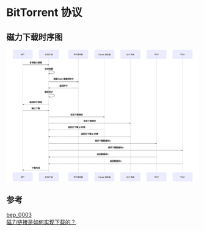 # BitTorrent 协议

## 磁力下载时序图
![Magnetic download sequence diagram](https://raw.githubusercontent.com/jin-sheng/jin-sheng.github.io/master/lost-found/magnetic-download-sequence-diagram.svg)  

## 参考
[bep_0003](http://www.bittorrent.org/beps/bep_0003.html)  
[磁力链接是如何实现下载的？](https://www.aneasystone.com/archives/2015/05/how-does-magnet-link-work.html)  
